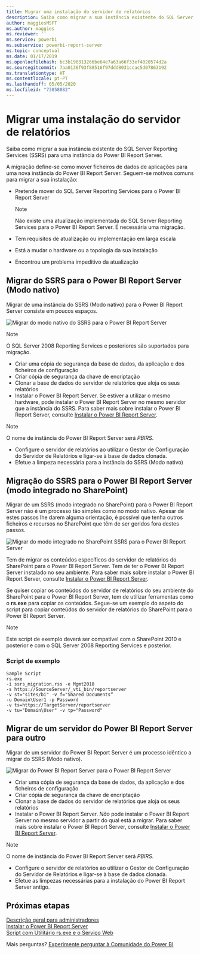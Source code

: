 ```yaml
---
title: Migrar uma instalação do servidor de relatórios
description: Saiba como migrar a sua instância existente do SQL Server Reporting Services para uma instância do Power BI Report Server.
author: maggiesMSFT
ms.author: maggies
ms.reviewer: ''
ms.service: powerbi
ms.subservice: powerbi-report-server
ms.topic: conceptual
ms.date: 01/17/2019
ms.openlocfilehash: bc3b196313266be64e7a63a66f33ef4020574d2a
ms.sourcegitcommit: 7aa0136f93f88516f97ddd8031ccac5d07863b92
ms.translationtype: HT
ms.contentlocale: pt-PT
ms.lasthandoff: 05/05/2020
ms.locfileid: "73858882"
---
```

# <a name="migrate-a-report-server-installation"></a>Migrar uma instalação do servidor de relatórios

Saiba como migrar a sua instância existente do SQL Server Reporting Services (SSRS) para uma instância do Power BI Report Server.

A migração define-se como mover ficheiros de dados de aplicações para uma nova instância do Power BI Report Server. Seguem-se motivos comuns para migrar a sua instalação:

* Pretende mover do SQL Server Reporting Services para o Power BI Report Server
  
  > [!NOTE]
  > Não existe uma atualização implementada do SQL Server Reporting Services para o Power BI Report Server. É necessária uma migração.

* Tem requisitos de atualização ou implementação em larga escala
* Está a mudar o hardware ou a topologia da sua instalação
* Encontrou um problema impeditivo da atualização

## <a name="migrating-to-power-bi-report-server-from-ssrs-native-mode"></a>Migrar do SSRS para o Power BI Report Server (Modo nativo)

Migrar de uma instância do SSRS (Modo nativo) para o Power BI Report Server consiste em poucos espaços.

![Migrar do modo nativo do SSRS para o Power BI Report Server](media/migrate-report-server/migrate-from-ssrs-native.png "Migrar do modo nativo do SSRS para o Power BI Report Server")

> [!NOTE]
> O SQL Server 2008 Reporting Services e posteriores são suportados para migração.

* Criar uma cópia de segurança da base de dados, da aplicação e dos ficheiros de configuração
* Criar cópia de segurança da chave de encriptação
* Clonar a base de dados do servidor de relatórios que aloja os seus relatórios
* Instalar o Power BI Report Server. Se estiver a utilizar o mesmo hardware, pode instalar o Power BI Report Server no mesmo servidor que a instância do SSRS. Para saber mais sobre instalar o Power BI Report Server, consulte [Instalar o Power BI Report Server](install-report-server.md).

> [!NOTE]
> O nome de instância do Power BI Report Server será *PBIRS*.

* Configure o servidor de relatórios ao utilizar o Gestor de Configuração do Servidor de Relatórios e ligar-se à base de dados clonada.
* Efetue a limpeza necessária para a instância do SSRS (Modo nativo)

## <a name="migration-to-power-bi-report-server-from-ssrs-sharepoint-integrated-mode"></a>Migração do SSRS para o Power BI Report Server (modo integrado no SharePoint)

Migrar de um SSRS (modo integrado no SharePoint) para o Power BI Report Server não é um processo tão simples como no modo nativo. Apesar de estes passos lhe darem alguma orientação, é possível que tenha outros ficheiros e recursos no SharePoint que têm de ser geridos fora destes passos.

![Migrar do modo integrado no SharePoint SSRS para o Power BI Report Server](media/migrate-report-server/migrate-from-ssrs-sharepoint.png "Migrar do modo integrado no SharePoint SSRS para o Power BI Report Server")

Tem de migrar os conteúdos específicos do servidor de relatórios do SharePoint para o Power BI Report Server. Tem de ter o Power BI Report Server instalado no seu ambiente. Para saber mais sobre instalar o Power BI Report Server, consulte [Instalar o Power BI Report Server](install-report-server.md).

Se quiser copiar os conteúdos do servidor de relatórios do seu ambiente do SharePoint para o Power BI Report Server, tem de utilizar ferramentas como o **rs.exe** para copiar os conteúdos. Segue-se um exemplo do aspeto do script para copiar conteúdos do servidor de relatórios do SharePoint para o Power BI Report Server.

> [!NOTE]
> Este script de exemplo deverá ser compatível com o SharePoint 2010 e posterior e com o SQL Server 2008 Reporting Services e posterior.

### <a name="sample-script"></a>Script de exemplo

```
Sample Script
rs.exe
-i ssrs_migration.rss -e Mgmt2010
-s https://SourceServer/_vti_bin/reportserver
-v st="sites/bi" -v f="Shared Documents“
-u Domain\User1 -p Password
-v ts=https://TargetServer/reportserver
-v tu="Domain\User" -v tp="Password"
```

## <a name="migrating-from-one-power-bi-report-server-to-another"></a>Migrar de um servidor do Power BI Report Server para outro

Migrar de um servidor do Power BI Report Server é um processo idêntico a migrar do SSRS (Modo nativo).

![Migrar do Power BI Report Server para o Power BI Report Server](media/migrate-report-server/migrate-from-pbirs.png "Migrar do Power BI Report Server para o Power BI Report Server")

* Criar uma cópia de segurança da base de dados, da aplicação e dos ficheiros de configuração
* Criar cópia de segurança da chave de encriptação
* Clonar a base de dados do servidor de relatórios que aloja os seus relatórios
* Instalar o Power BI Report Server. *Não* pode instalar o Power BI Report Server no mesmo servidor a partir do qual está a migrar. Para saber mais sobre instalar o Power BI Report Server, consulte [Instalar o Power BI Report Server](install-report-server.md).

> [!NOTE]
> O nome de instância do Power BI Report Server será *PBIRS*.

* Configure o servidor de relatórios ao utilizar o Gestor de Configuração do Servidor de Relatórios e ligar-se à base de dados clonada.
* Efetue as limpezas necessárias para a instalação do Power BI Report Server antigo.

## <a name="next-steps"></a>Próximas etapas

[Descrição geral para administradores](admin-handbook-overview.md)  
[Instalar o Power BI Report Server](install-report-server.md)  
[Script com Utilitário rs.exe e o Serviço Web](https://docs.microsoft.com/sql/reporting-services/tools/script-with-the-rs-exe-utility-and-the-web-service)

Mais perguntas? [Experimente perguntar à Comunidade do Power BI](https://community.powerbi.com/)